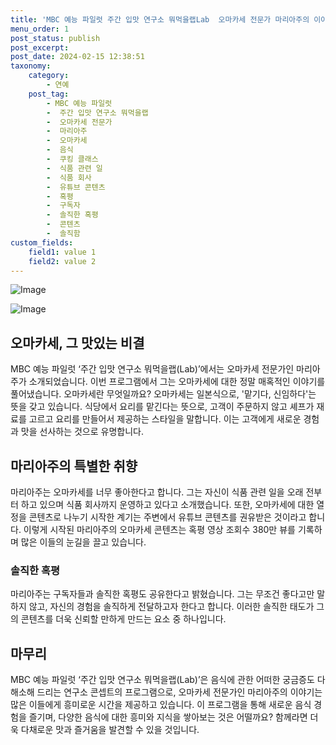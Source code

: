 ```yaml
---
title: 'MBC 예능 파일럿 주간 입맛 연구소 뭐먹을랩Lab  오마카세 전문가 마리아주의 이야기'
menu_order: 1
post_status: publish
post_excerpt: 
post_date: 2024-02-15 12:38:51
taxonomy:
    category:
        - 연예
    post_tag:
        - MBC 예능 파일럿
        -  주간 입맛 연구소 뭐먹을랩
        -  오마카세 전문가
        -  마리아주
        -  오마카세
        -  음식
        -  쿠킹 클래스
        -  식품 관련 일
        -  식품 회사
        -  유튜브 콘텐츠
        -  혹평
        -  구독자
        -  솔직한 혹평
        -  콘텐츠
        -  솔직함
custom_fields:
    field1: value 1
    field2: value 2
---
```


![Image](https://ssl.pstatic.net/mimgnews/image/609/2024/02/15/202402150818082110_1_20240215081902073.jpg?type=w540)

![Image](https://mimgnews.pstatic.net/image/609/2024/02/15/202402150818082110_2_20240215081902078.jpg?type=w540)

## 오마카세, 그 맛있는 비결
MBC 예능 파일럿 ‘주간 입맛 연구소 뭐먹을랩(Lab)’에서는 오마카세 전문가인 마리아주가 소개되었습니다. 이번 프로그램에서 그는 오마카세에 대한 정말 매혹적인 이야기를 풀어냈습니다. 오마카세란 무엇일까요? 오마카세는 일본식으로, '맡기다, 신임하다'는 뜻을 갖고 있습니다. 식당에서 요리를 맡긴다는 뜻으로, 고객이 주문하지 않고 셰프가 재료를 고르고 요리를 만들어서 제공하는 스타일을 말합니다. 이는 고객에게 새로운 경험과 맛을 선사하는 것으로 유명합니다.
## 마리아주의 특별한 취향
마리아주는 오마카세를 너무 좋아한다고 합니다. 그는 자신이 식품 관련 일을 오래 전부터 하고 있으며 식품 회사까지 운영하고 있다고 소개했습니다. 또한, 오마카세에 대한 열정을 콘텐츠로 나누기 시작한 계기는 주변에서 유튜브 콘텐츠를 권유받은 것이라고 합니다. 이렇게 시작된 마리아주의 오마카세 콘텐츠는 혹평 영상 조회수 380만 뷰를 기록하며 많은 이들의 눈길을 끌고 있습니다.
### 솔직한 혹평
마리아주는 구독자들과 솔직한 혹평도 공유한다고 밝혔습니다. 그는 무조건 좋다고만 말하지 않고, 자신의 경험을 솔직하게 전달하고자 한다고 합니다. 이러한 솔직한 태도가 그의 콘텐츠를 더욱 신뢰할 만하게 만드는 요소 중 하나입니다.
## 마무리
MBC 예능 파일럿 ‘주간 입맛 연구소 뭐먹을랩(Lab)’은 음식에 관한 어떠한 궁금증도 다 해소해 드리는 연구소 콘셉트의 프로그램으로, 오마카세 전문가인 마리아주의 이야기는 많은 이들에게 흥미로운 시간을 제공하고 있습니다. 이 프로그램을 통해 새로운 음식 경험을 즐기며, 다양한 음식에 대한 흥미와 지식을 쌓아보는 것은 어떨까요? 함께라면 더욱 다채로운 맛과 즐거움을 발견할 수 있을 것입니다.
